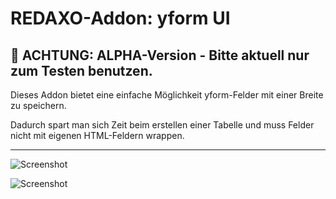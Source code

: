 # REDAXO-Addon: yform UI

## :construction: ACHTUNG: ALPHA-Version - Bitte aktuell nur zum Testen benutzen.

Dieses Addon bietet eine einfache Möglichkeit yform-Felder mit einer Breite zu speichern.

Dadurch spart man sich Zeit beim erstellen einer Tabelle und muss Felder nicht mit eigenen HTML-Feldern wrappen.

---

![Screenshot](https://raw.githubusercontent.com/eaCe/yform_ui/assets/yformui-select.png)


![Screenshot](https://raw.githubusercontent.com/eaCe/yform_ui/assets/yformui.png)
